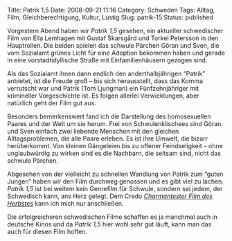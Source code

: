 Title: Patrik 1,5
Date: 2008-09-21 11:16
Category: Schweden
Tags: Alltag, Film, Gleichberechtigung, Kultur, Lustig
Slug: patrik-15
Status: published

Vorgestern Abend haben wir *Patrik 1,5* gesehen, ein aktueller
schwedischer Film von Ella Lemhagen mit Gustaf Skarsgård und Torkel
Petersson in den Hauptrollen. Die beiden spielen das schwule Pärchen
Göran und Sven, die vom Sozialamt grünes Licht für eine Adoption
bekommen haben und gerade in eine vorstadtidyllische Straße mit
Einfamilienhäusern gezogen sind.

Als das Sozialamt ihnen dann endlich den anderthalbjährigen “Patrik”
anbietet, ist die Freude groß – bis sich herausstellt, dass das Komma
verrutscht war und Patrik (Tom Ljungman) ein Fünfzehnjähriger mit
krimineller Vorgeschichte ist. Es folgen allerlei Verwicklungen, aber
natürlich geht der Film gut aus.

Besonders bemerkenswert fand ich die Darstellung des homosexuellen
Paares und der Welt um sie herum. Frei von Schwulenklischees sind Göran
und Sven einfach zwei liebende Menschen mit den gleichen
Alltagsproblemen, die alle Paare erleben. Es ist ihre Umwelt, die bizarr
herüberkommt. Von kleinen Gängeleien bis zu offener Feindseligkeit –
ohne unglaubwürdig zu wirken sind es die Nachbarn, die seltsam sind,
nicht das schwule Pärchen.

Abgesehen von der vielleicht zu schnellen Wandlung von Patrik zum “guten
Jungen” haben wir den Film durchweg genossen und es gibt viel zu lachen.
*Patrik 1,5* ist bei weitem kein Genrefilm für Schwule, sondern sei
jedem, der Schwedisch kann, ans Herz gelegt. Dem Credo [*Charmantester
Film des Herbstes*](http://moviezine.se/filmsidor/patrik_15.shtml/) kann
ich mich nur anschließen.

Die erfolgreicheren schwedischen Filme schaffen es ja manchmal auch in
deutsche Kinos und da *Patrik 1,5* hier wohl sehr gut läuft, kann man
das auch für diesen Film hoffen.

